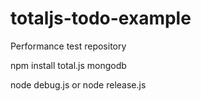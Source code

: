 # totaljs-todo-example
Performance test repository

npm install total.js mongodb

node debug.js or node release.js